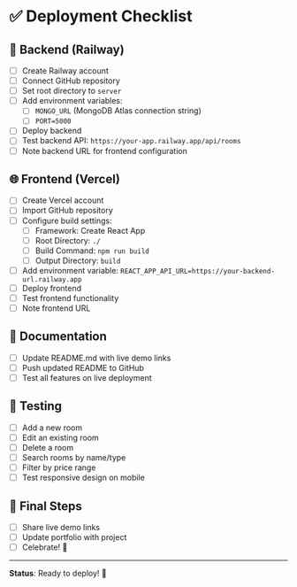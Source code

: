 # ✅ Deployment Checklist

## 🔧 Backend (Railway)
- [ ] Create Railway account
- [ ] Connect GitHub repository
- [ ] Set root directory to `server`
- [ ] Add environment variables:
  - [ ] `MONGO_URL` (MongoDB Atlas connection string)
  - [ ] `PORT=5000`
- [ ] Deploy backend
- [ ] Test backend API: `https://your-app.railway.app/api/rooms`
- [ ] Note backend URL for frontend configuration

## 🌐 Frontend (Vercel)
- [ ] Create Vercel account
- [ ] Import GitHub repository
- [ ] Configure build settings:
  - [ ] Framework: Create React App
  - [ ] Root Directory: `./`
  - [ ] Build Command: `npm run build`
  - [ ] Output Directory: `build`
- [ ] Add environment variable: `REACT_APP_API_URL=https://your-backend-url.railway.app`
- [ ] Deploy frontend
- [ ] Test frontend functionality
- [ ] Note frontend URL

## 📝 Documentation
- [ ] Update README.md with live demo links
- [ ] Push updated README to GitHub
- [ ] Test all features on live deployment

## 🧪 Testing
- [ ] Add a new room
- [ ] Edit an existing room
- [ ] Delete a room
- [ ] Search rooms by name/type
- [ ] Filter by price range
- [ ] Test responsive design on mobile

## 🎉 Final Steps
- [ ] Share live demo links
- [ ] Update portfolio with project
- [ ] Celebrate! 🎊

---

**Status**: Ready to deploy! 🚀 